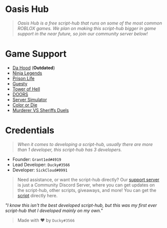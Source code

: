 # Oasis Hub

> *Oasis Hub is a free script-hub that runs on some of the most common ROBLOX games. We plan on making this script-hub bigger in game support in the near future, so join our community server below!*

# Game Support

- [Da Hood](https://www.roblox.com/games/2788229376/Da-Hood) (**Outdated**)
- [Ninja Legends](https://www.roblox.com/games/3956818381/Ninja-Legends)
- [Prison Life](https://www.roblox.com/games/155615604/Prison-Life-Cars-fixed)
- [Guesty](https://www.roblox.com/games/4842364293/Guesty-NEW-CHAPTER)
- [Tower of Hell](https://www.roblox.com/games/1962086868/Tower-of-Hell)
- [DOORS](https://www.roblox.com/games/6516141723/DOORS)
- [Server Simulator](https://www.roblox.com/games/12692459668/Server-Simulator)
- [Color or Die](https://www.roblox.com/games/12931609417/Color-or-Die)
- [Murderer VS Sheriffs Duels](https://www.roblox.com/games/12355337193/Murderers-VS-Sheriffs-Duels)

# Credentials

> *When it comes to developing a script-hub, usually there are more than 1 developer, this script-hub has 3 developers.*

- Founder: `Grant1ed#4919`
- Lead Developer: `Ducky#3566`
- Developer: `SickCloud#0991`

> Need assistance, or want the script-hub directly? Our [support server](https://discord.gg/t2wWA3hph3) is just a Community Discord Server, where you can get updates on the script-hub, other scripts, giveaways, and more! You can get the [script](https://github.com/bruvzz/oasishub/blob/main/script) directly here.

*"I know this isn't the best developed script-hub, but this was my first ever script-hub that I developed mainly on my own."* 

> Made with ❤️ by `Ducky#3566`
